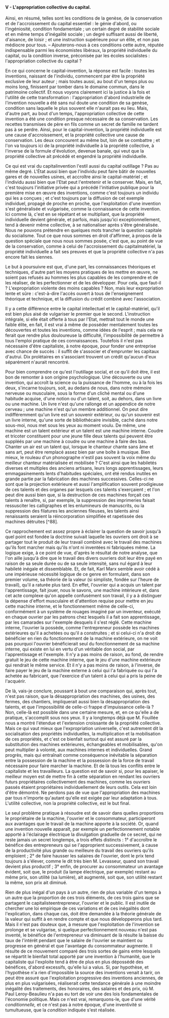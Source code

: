 #### V - L'appropriation collective du capital.

Ainsi, en résumé, telles sont les conditions de la genèse, de la conservation et de l'accroissement du capital essentiel : le génie d'abord, ou l'ingéniosité, condition fondamentale ; un certain degré de stabilité sociale et en même temps d'inégalité sociale ; un degré suffisant aussi de liberté, d'aisance, de loisir ; et une instruction supérieure pour un élite, et non pas médiocre pour tous. – Ajouterons-nous à ces conditions cette autre, réputée indispensable parmi les économistes libéraux, la propriété individuelle du capital, ou la condition inverse, préconisée par les écoles socialistes : l'appropriation collective du capital ?

En ce qui concerne le capital-invention, la réponse est facile : toutes les inventions, naissant de l'individu, commencent par être la propriété exclusive de leur auteur ; mais toutes aussi, au bout d'un temps plus ou moins long, finissent par tomber dans le domaine commun, dans le patrimoine collectif. Et nous voyons clairement ici la justice à la fois et l'utilité de cette transformation : l'appropriation d'abord industrielle de l'invention nouvelle a été sans nul doute une condition de sa genèse, condition sans laquelle le plus souvent elle n'aurait pas eu lieu. Mais, d'autre part, au bout d'un temps, l'appropriation collective de cette invention a été une condition presque nécessaire de sa conservation. Les recettes transmises de père en fils comme un secret de famille ne tardent pas à se perdre. Ainsi, pour le capital-invention, la propriété individuelle est une cause d'accroissement, et la propriété collective une cause de conservation. Les deux concourent au même but, loin de se combattre ; et l'on va toujours ici de la propriété individuelle à la propriété collective, à l'inverse de la formule d'évolution, devenue banale, qui veut que la propriété collective ait précédé et engendré la propriété individuelle.

Ce qui est vrai du capitalinvention l'estil aussi du capital outillage ? Pas au même degré. L'État aussi bien que l'individu peut faire bâtir de nouvelles gares et de nouvelles usines, et accroître ainsi le capital-matériel ; et l'individu aussi bien que l'Etat peut l'entretenir et le conserver. Mais, en fait, c'est toujours l'initiative privée qui a précédé l'initiative publique pour la première mise en œuvre des inventions, comme c'est toujours un individu qui les a conçues ; et c'est toujours par la diffusion de cet exemple individuel, propagé de proche en proche, que l'exploitation d'une invention s'est généralisée et vulgarisée, comme la connaissance de cette invention. Ici comme là, c'est en se répétant et se multipliant, que la propriété individuelle devient générale, et parfois, mais jusqu'ici exceptionnellement, tend à devenir même collective, à se nationaliser après s'être généralisée. Nous ne pouvons prétendre en quelques mots trancher la question capitale du socialisme. Tout ce que nous sommes en droit d'affirmer, à propos de la question spéciale que nous nous sommes posée, c'est que, au point de vue de la conservation, comme à celui de l'accroissement du capitalmatériel, la propriété individuelle a fait ses preuves et que la propriété collective n'a pas encore fait les siennes.

Le but à poursuivre est que, d'une part, les connaissances théoriques et techniques, d'autre part les moyens pratiques de les mettre en œuvre, ne soient pas refusés au hommes les plus capables de les comprendre et de les réaliser, de les perfectionner et de les développer. Pour cela, que faut-il ? L'expropriation violente des moins capables ? Non, mais leur expropriation lente et sûre : c'est-à-dire l'accès ouvert à tous de l'enseignement théorique et technique, et la diffusion du crédit combiné avec l'association.

Il y a cette différence entre le capital intellectuel et le capital-matériel, qu'il est bien plus aisé de vulgariser le premier que le second. L'instruction intégrale, si elle était offerte à tous par l'Etat, mettrait tout le monde une faible élite, en fait, il est vrai à même de posséder mentalement toutes les découvertes et toutes les inventions, comme idées de l'esprit ; mais cela ne ferait que rendre plus douloureuse la difficulté, l'impossibilité de permettre à tous l'emploi pratique de ces connaissances. Toutefois il n'est pas nécessaire d'être capitaliste, à notre époque, pour fonder une entreprise avec chance de succès : il suffit de s'associer et d'emprunter les capitaux d'autrui. Dix prolétaires en s'associant trouvent un crédit qu'aucun d'eux séparément n'aurait rencontré.

Pour bien comprendre ce qu'est l'outillage social, et ce qu'il doit être, il est bon de remonter à son origine psychologique. Une découverte ou une invention, qui accroît la science ou la puissance de l'homme, ou à la fois les deux, s'incarne toujours, soit, au dedans de nous, dans notre mémoire nerveuse ou musculaire, sous la forme d'un cliché mental ou d'une habitude acquise, d'une notion ou d'un talent, soit, au dehors, dans un livre ou une machine. Un livre n'est qu'une rallonge et un appendice de notre cerveau ; une machine n'est qu'un membre additionnel. On peut dire indifféremment qu'un livre est un souvenir extérieur, ou qu'un souvenir est un livre interne, qu'une sorte de bibliothécaire invisible, caché dans notre sous-moi, nous met sous les yeux au moment voulu. De même, une machine est un talent extérieur et un talent est une machine interne. Coudre et tricoter constituent pour une jeune fille deux talents qui peuvent être suppléés par une machine à coudre ou une machine à faire des bas. Chanter un air est un talent qui, lorsque le chanteur chante sans âme et sans art, peut être remplacé assez bien par une boîte à musique. Bien mieux, le rouleau d'un phonographe n'estil pas souvent la voix même du meilleur chanteur matérialisée et mobilisée ? C'est ainsi que les habiletés diverses et multiples des anciens artisans, leurs longs apprentissages, leurs emmagasinements lents d'habitudes spéciales, ont été rendus inutiles en grande partie par la fabrication des machines successives. Celles-ci ne sont que la projection extérieure et aussi l'amplification souvent prodigieuse de ces talents et des organes par lesquels ces talents s'exerçaient ; et l'on peut dire aussi bien que, si la destruction de ces machines forçait ces talents à renaître, si, par exemple, la suppression des imprimeries faisait ressusciter les calligraphes et les enlumineurs de manuscrits, ou la suppression des filatures les anciennes fileuses, les talents ainsi renaissants seraient la réincorporation simplifiée et rapetissée des machines détruites [^88]_._

Ce rapprochement est assez propre à éclairer la question de savoir jusqu'à quel point est fondée la doctrine suivait laquelle les ouvriers ont droit à se partager tout le produit de leur travail combiné avec le travail des machines qu'ils font marcher mais qu'ils n'ont ni inventées ni fabriquées même. La logique exige, à ce point de vue, d'après le résultat de notre analyse, que l'on aille jusqu'à dire que le travail des divers ouvriers doit leur être payé en raison de sa seule durée ou de sa seule intensité, sans nul égard à leur habileté inégale et dissemblable. Et, de fait, Karl Marx semble avoir cédé à une impérieuse nécessité logique de ce genre en formulant, dans son premier volume, sa théorie de la valeur (si simpliste, fondée sur l'heure de travail), qu'il a raturée plus tard. En effet, l'ouvrier qui a acquis un talent par l'apprentissage, fait jouer, nous le savons, une machine intérieure et, dans cet acte complexe qu'on appelle confusément son travail, il y a à distinguer la dépense d'effort musculaire et d'attention requise pour mettre en jeu cette machine interne, et le fonctionnement même de celle-ci, conformément à un système de rouages imaginé par un inventeur, exécuté en chaque ouvrier par les patrons chez lesquels il a fait son apprentissage, par les camarades sur l'exemple desquels il s'est réglé. Cette machine interne, l'ouvrier la possède, comme l'entrepreneur possède les machines extérieures qu'il a achetées ou qu'il a construites ; et si celui-ci n'a droit de bénéficier en rien du fonctionnement de la machine extérieure, on ne voit pas pourquoi l'ouvrier bénéficierait seul du fonctionnement de sa machine interne, qui existe en lui en vertu d'un véritable don social, par l'apprentissage et l'exemple. Il n'y a pas moins de raison, au fond, de rendre gratuit le jeu de cette machine interne, que le jeu d'une machine extérieure qui rendrait le même service. Et il n'y a pas moins de raison, à l'inverse, de faire payer le jeu de la machine externe à celui qui l'a fabriquée ou qui l'a achetée au fabricant, que l'exercice d'un talent à celui qui a pris la peine de l'acquérir.

De là, vais-je conclure, poussant à bout une comparaison qui, après tout, n'est pas raison, que la désappropriation des machines, des usines, des fermes, des chantiers, impliquerait aussi bien la désappropriation des talents, et que l'impossibilité de celle-ci frappe d'impuissance celle-là ? Non, celle-là est possible dans une certaine mesure, et, en ce qu'elle a de pratique, s'accomplit sous nos yeux. Il y a longtemps déjà que M. Fouillée nous a montré l'étendue et l'extension croissante de la propriété collective. Mais ce qui vaut mieux que l'expropriation universelle, c'est autrement dit la socialisation des propriétés individuelles, la multiplication et la mobilisation de ces propriétés, et c'est ce bienfait surtout qui est assuré par la substitution des machines extérieures, échangeables et mobilisables, qu'on peut multiplier à volonté, aux machines internes et individuelles. Grand progrès, mais qui entraînait comme conséquence inévitable la séparation entre la possession de la machine et la possession de la force de travail nécessaire pour faire marcher la machine. Et de là tous les conflits entre le capitaliste et les travailleurs. La question est de savoir si, pour les apaiser, le meilleur moyen est de mettre fin à cette séparation en rendant les ouvriers futurs propriétaires collectivement des machines, comme les ouvriers passés étaient propriétaires individuellement de leurs outils. Cela est loin d'être démontré. Ne perdons pas de vue que l'appropriation des machines par tous n'importe qu'autant qu'elle est exigée par leur adaptation à tous. L'utilité collective, non la propriété collective, est le but final.

Le seul problème pratique à résoudre est de savoir dans quelles proportions le propriétaire de la machine, l'ouvrier et le consommateur, participeront aux avantages que le travail de la machine apporte à la société. Or, quand une invention nouvelle apparaît, par exemple un perfectionnement notable apporté à l'éclairage électrique la divulgation graduelle de ce secret, qui ne reste jamais un secret longtemps, a trois effets distincts : 1° d'accroître le bénéfice des entrepreneurs qui se l'approprient successivement, à cause de la productivité plus grande ou meilleure du travail des ouvriers qu'ils emploient ; 2° de faire hausser les salaires de l'ouvrier, dont le prix tend toujours à s'élever, comme le dit très bien M. Levasseur, quand son travail devient plus productif ; 3° enfin, de procurer au consommateur un avantage évident, soit que, le produit (la lampe électrique, par exemple) restant au même prix, son utilité (sa lumière), ait augmenté, soit que, son utilité restant la même, son prix ait diminué.

Rien de plus inégal d'un pays à un autre, rien de plus variable d'un temps à un autre que la proportion de ces trois éléments, de ces trois gains que se partagent le capitalisteentrepreneur, l'ouvrier et le public. Il est inutile de chercher une loi empirique de ces variations et de ces inégalités dont l'explication, dans chaque cas, doit être demandée à la théorie générale de la valeur qui suffit à en rendre compte et que nous développerons plus tard. Mais il n'est pas douteux que, à mesure que l'exploitation de l'invention se prolonge et se vulgarise, si quelque perfectionnement nouveau n'est pas inventé, le bénéfice de l'entrepreneur va diminuant de là résulte la baisse du taux de l'intérêt pendant que le salaire de l'ouvrier se maintient ou progresse en général et que l'avantage du consommateur augmente. Il résulte de ce mouvement comparé des trois sortes de gains entre lesquels se répartit le bienfait total apporté par une invention à l'humanité, que le capitaliste qui l'exploite tend à être de plus en plus dépossédé des bénéfices, d'abord excessifs, qu'elle lui a valus. Si, par hypothèse, et l'hypothèse n'a rien d'impossible la source des inventions venait à tarir, on peut être assuré que l'exploitation progressive des inventions anciennes, de plus en plus vulgarisées, réaliserait cette tendance générale à une moindre inégalité des traitements, des honoraires, des salaires et des prix, où M. Paul Leroy-Beaulieu n'a pas eu tort de voir une des lois fondamentales de l'économie politique. Mais ce n'est vrai, remarquons-le, que d'une vérité _conditionnelle,_ et ce n'est pas à notre époque, d'une inventivité si tumultueuse, que la _condition_ indiquée s'est réalisée.
